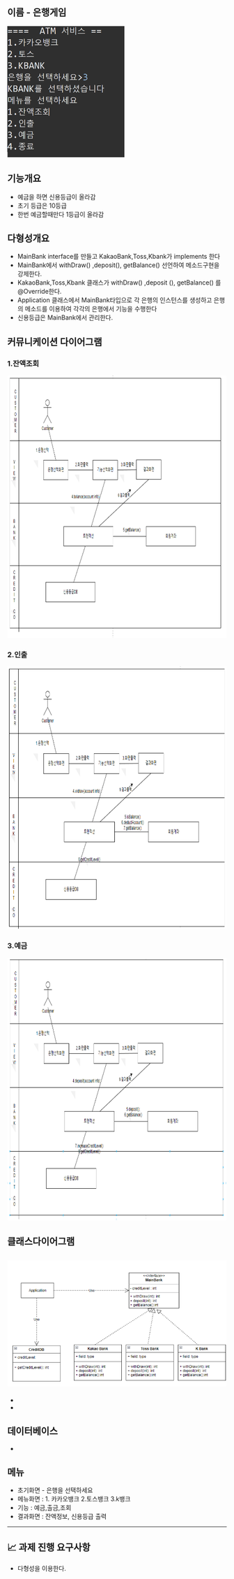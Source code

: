 ## 이름 - 은행게임

<img src="menu4.png"  height="300px" title="px(픽셀) 크기 설정" alt="RubberDuck"></img><br/>

## 기능개요 

- 예금을 하면 신용등급이 올라감 
- 초기 등급은 10등급
- 한번 예금할때만다 1등급이 올라감

## 다형성개요 

- MainBank interface를 만들고 KakaoBank,Toss,Kbank가 implements  한다
- MainBank에서 withDraw() ,deposit(), getBalance() 선언하여 메소드구현을 강제한다. 
- KakaoBank,Toss,Kbank 클래스가 withDraw() ,deposit (), getBalance() 를 @Override한다.
- Application 클래스에서 MainBank타입으로 각 은행의 인스턴스를 생성하고 은행의 메소드를 이용하여 각각의 은행에서 기능을 수행한다
- 신용등급은 MainBank에서 관리한다.



## 커뮤니케이션 다이어그램
### 1.잔액조회

<img src="communication_balance.png"  height="600px" title="px(픽셀) 크기 설정" alt="RubberDuck"></img><br/>

### 2.인출
<img src="communication_widraw.png"  height="600px" title="px(픽셀) 크기 설정" alt="RubberDuck"></img><br/>
### 3.예금
<img src="communication_deposit.png"  height="600px" title="px(픽셀) 크기 설정" alt="RubberDuck"></img><br/>


## 클래스다이어그램 

![Alt text](cd.png)
-
-
-


## 데이터베이스 

- 

## 메뉴

- 초기화면 - 은행을 선택하세요
- 메뉴화면 : 1. 카카오뱅크 2.토스뱅크 3.k뱅크
- 기능 : 예금,출금,조회
- 결과화면 : 잔액정보, 신용등급 출력

---

## 📈 과제 진행 요구사항

- 다형성을 이용한다.
 

